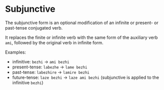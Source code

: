 # Subjunctive

The subjunctive form is an optional modification of an infinite or present- or past-tense conjugated verb.

It replaces the finite or infinite verb with the same form of the auxiliary verb `ami`, followed by the original verb in infinite form.

Examples:
- infinitive: `bezhi` → `ami bezhi`
- present-tense: `labezhe` → `lame bezhi`
- past-tense: `labezhire` → `lamire bezhi`
- future-tense: `laze bezhi` → `laze ami bezhi` (subjunctive is applied to the infinitive `bezhi`)
